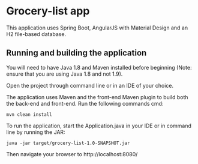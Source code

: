 # Grocery-list app
This application uses Spring Boot, AngularJS with Material Design and an H2 file-based database.

## Running and building the application

You will need to have Java 1.8 and Maven installed before beginning (Note: ensure that you are using Java 1.8 and not 1.9).

Open the project through command line or in an IDE of your choice.

The application uses Maven and the front-end Maven plugin to build both the back-end and front-end.
Run the following commands
cmd:
```
mvn clean install
```

To run the application, start the Application.java in your IDE or in command line by running the JAR:
```
java -jar target/grocery-list-1.0-SNAPSHOT.jar
```

Then navigate your browser to http://localhost:8080/
